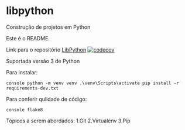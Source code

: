 # libpython
Construção de projetos em Python

Este é o README.

Link para o repositório [LibPython](https://github.com/jfobatista/libpython)
[![codecov](https://codecov.io/gh/jfobatista/libpython/branch/main/graph/badge.svg?token=9AN5QR9GU3)](https://codecov.io/gh/jfobatista/libpython)

Suportada versão 3 de Python

Para instalar:

``console
python -m venv venv
.\venv\Scripts\activate
pip install -r requirements-dev.txt
``

Para conferir qulidade de código:

``console
flake8
``

Tópicos a serem abordados:
1.Git
2.Virtualenv
3.Pip